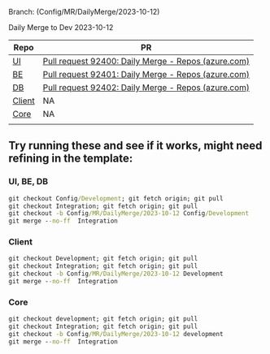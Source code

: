 Branch: (Config/MR/DailyMerge/2023-10-12)

Daily Merge to Dev 2023-10-12

| Repo                                                                                                                                                                                                                                                                        | PR    |
| --------------------------------------------------------------------------------------------------------------------------------------------------------------------------------------------------------------------------------------------------------------------------- | ----- |
| [UI](https://dev.azure.com/MiXTelematics/Common/_git/MiX.Fleet.UI/pullrequestcreate?sourceRef=Integration&targetRef=Config/Development&sourceRepositoryId=50990761-1b3a-4829-ada1-584fd7f03033&targetRepositoryId=50990761-1b3a-4829-ada1-584fd7f03033)                     | [Pull request 92400: Daily Merge - Repos (azure.com)](https://dev.azure.com/MiXTelematics/Common/_git/MiX.Fleet.UI/pullrequest/92400) |
| [BE](https://dev.azure.com/MiXTelematics/Common/_git/DynaMiX.Backend/pullrequestcreate?sourceRef=Integration&targetRef=Config/Development&sourceRepositoryId=0c9dafba-9e19-4319-886b-c0129c70b7d0&targetRepositoryId=0c9dafba-9e19-4319-886b-c0129c70b7d0)                  | [Pull request 92401: Daily Merge - Repos (azure.com)](https://dev.azure.com/MiXTelematics/Common/_git/DynaMiX.Backend/pullrequest/92401) |
| [DB](https://dev.azure.com/MiXTelematics/Common/_git/Database/pullrequestcreate?sourceRef=Integration&targetRef=Config/Development&sourceRepositoryId=72660fef-f082-49a7-b7c0-8648450cd291&targetRepositoryId=72660fef-f082-49a7-b7c0-8648450cd291)                         | [Pull request 92402: Daily Merge - Repos (azure.com)](https://dev.azure.com/MiXTelematics/Common/_git/Database/pullrequest/92402) |
| [Client](https://dev.azure.com/MiXTelematics/DeviceIntegration/_git/MiX.DeviceConfig/pullrequestcreate?sourceRef=Integration&targetRef=Development&sourceRepositoryId=8812dade-4c8a-4218-ba13-9c7c4eaaa996&targetRepositoryId=8812dade-4c8a-4218-ba13-9c7c4eaaa996)         | NA |
| [Core](https://dev.azure.com/MiXTelematics/DeviceIntegration/_git/MiX.DeviceIntegration.Core/pullrequestcreate?sourceRef=integration&targetRef=development&sourceRepositoryId=40eeca32-3a77-4551-91a0-402d4c96d679&targetRepositoryId=40eeca32-3a77-4551-91a0-402d4c96d679) | NA |
|                                                                                                                                                                                                                                                                             |       |

## Try running these and see if it works, might need refining in the template:

### UI, BE, DB

``` cmd
git checkout Config/Development; git fetch origin; git pull
git checkout Integration; git fetch origin; git pull
git checkout -b Config/MR/DailyMerge/2023-10-12 Config/Development
git merge --no-ff  Integration
```

### Client

``` cmd
git checkout Development; git fetch origin; git pull
git checkout Integration; git fetch origin; git pull
git checkout -b Config/MR/DailyMerge/2023-10-12 Development
git merge --no-ff  Integration
```

### Core

``` cmd
git checkout development; git fetch origin; git pull
git checkout Integration; git fetch origin; git pull
git checkout -b Config/MR/DailyMerge/2023-10-12 development
git merge --no-ff  Integration
```

